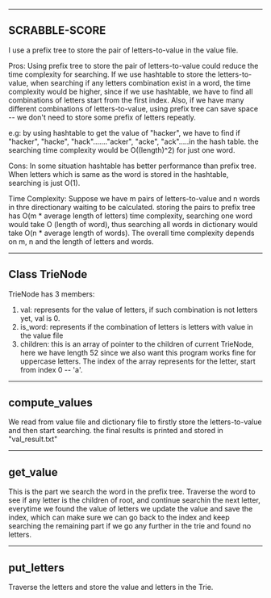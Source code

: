 ------------------------------------------
SCRABBLE-SCORE
------------------------------------------

I use a prefix tree to store the pair of letters-to-value in the value file.

Pros:
Using prefix tree to store the pair of letters-to-value could reduce the time complexity for searching. If we use hashtable to store the letters-to-value, when searching if any letters combination exist in a word, the time complexity would be higher, since if we use hashtable, we have to find all combinations of letters start from the first index. Also, if we have many different combinations of letters-to-value, using prefix tree can save space -- we don't need to store some prefix of letters repeatly.

e.g: by using hashtable to get the value of "hacker", we have to find if "hacker", "hacke", "hack"......."acker", "acke", "ack".....in the hash table. the searching time complexity would be O((length)^2) for just one word.

Cons:
In some situation hashtable has better performance than prefix tree. When letters which is same as the word is stored in the hashtable, searching is just O(1).


Time Complexity:
Suppose we have m pairs of letters-to-value and n words in thre directionary waiting to be calculated. storing the pairs to prefix tree has O(m * average length of letters) time complexity, searching one word would take O (length of word), thus searching all words in dictionary would take O(n * average length of words). The overall time complexity depends on m, n and the length of letters and words.


------------------------------------------
Class TrieNode
------------------------------------------
TrieNode has 3 members: 
1) val: represents for the value of letters, if such combination is not letters yet, val is 0.
2) is_word: represents if the combination of letters is letters with value in the value file
3) children: this is an array of pointer to the children of current TrieNode, here we have length 52 since we also want this program works fine for uppercase letters. The index of the array represents for the letter, start from index 0 -- 'a'. 

------------------------------------------
compute_values
------------------------------------------
We read from value file and dictionary file to firstly store the letters-to-value and then start searching. the final results is printed and stored in "val_result.txt"

------------------------------------------
get_value
------------------------------------------
This is the part we search the word in the prefix tree. Traverse the word to see if any letter is the children of root, and continue searchin the next letter, everytime we found the value of letters we update the value and save the index, which can make sure we can go back to the index and keep searching the remaining part if we go any further in the trie and found no letters.

------------------------------------------
put_letters
------------------------------------------
Traverse the letters and store the value and letters in the Trie.

